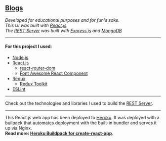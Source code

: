 [Blogs](https://blogs-mern-client.herokuapp.com/)
---

_Developed for educational purposes and for fun's sake._  
_This UI was built with [React.js](https://reactjs.org/)._  
_The [REST Server](https://github.com/santiagoGuastavino/blogs-mern-server) was built with [Express.js](https://expressjs.com/) and [MongoDB](https://www.mongodb.com/)_  

---

#### For this project I used:

- [Node.js](https://nodejs.org)
- [React.js](https://reactjs.org/)
  - [react-router-dom](https://www.npmjs.com/package/react-router-dom)
  - [Font Awesome React Component](https://fontawesome.com/v5/docs/web/use-with/react)
- [Redux](https://react-redux.js.org/)
  - [Redux Toolkit](https://redux-toolkit.js.org/)
- [ESLint](https://www.npmjs.com/package/eslint)

---

Check out the technologies and libraries I used to build the [REST Server](https://github.com/santiagoGuastavino/blogs-mern-server).

---

This React.js web app has been deployed to [Heroku](https://devcenter.heroku.com/start). It was deployed with a builpack that automates deployment with the built-in bundler and serves it up via Nginx.  
**Read more: [Heroku Buildpack for create-react-app](https://github.com/mars/create-react-app-buildpack)**.  
